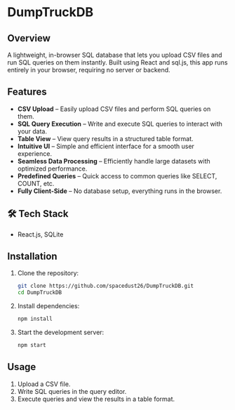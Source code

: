 # DumpTruckDB

## Overview
A lightweight, in-browser SQL database that lets you upload CSV files and run SQL queries on them instantly. Built using React and sql.js, this app runs entirely in your browser, requiring no server or backend.

## Features
- **CSV Upload** – Easily upload CSV files and perform SQL queries on them.
- **SQL Query Execution** – Write and execute SQL queries to interact with your data.
- **Table View** – View query results in a structured table format.
- **Intuitive UI** – Simple and efficient interface for a smooth user experience.
- **Seamless Data Processing** – Efficiently handle large datasets with optimized performance.
- **Predefined Queries** –  Quick access to common queries like SELECT, COUNT, etc.
- **Fully Client-Side** – No database setup, everything runs in the browser.

## 🛠 Tech Stack
- React.js, SQLite

## Installation
1. Clone the repository:
   ```sh
   git clone https://github.com/spacedust26/DumpTruckDB.git
   cd DumpTruckDB
   ```
2. Install dependencies:
   ```sh
   npm install
   ```
3. Start the development server:
   ```sh
   npm start
   ```

## Usage
1. Upload a CSV file.
2. Write SQL queries in the query editor.
3. Execute queries and view the results in a table format.

